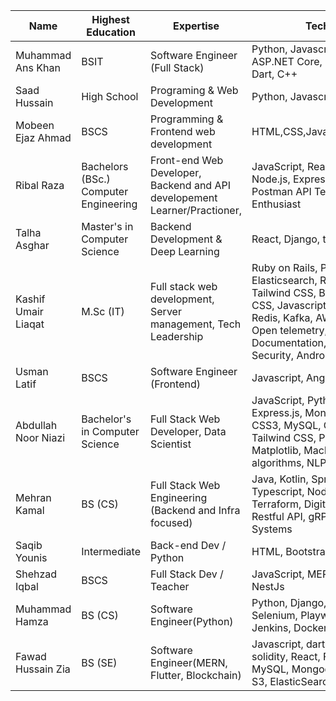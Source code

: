 | Name             | Highest Education  | Expertise           | Technologies                        | Github Profile                  |
|------------------|--------------------|---------------------|-------------------------------------|---------------------------------|
| Muhammad Ans Khan        | BSIT                  | Software Engineer (Full Stack)       |  Python, Javascript, Nodejs, React, ASP.NET Core, Django, PHP, Java, Dart, C++          | [Muhammad Ans Khan](https://github.com/Muhammad-AnasKhan)         |  
| Saad Hussain         | High School                  | Programing & Web Development        | Python, Javascript, C++          | [Saad](https://github.com/SaadHusayn)         |  
| Mobeen Ejaz Ahmad         | BSCS                  | Programming & Frontend web development        | HTML,CSS,Javascript(REACT/NEXT)          | [Mobeen](https://github.com/Mobeen68)         |
| Ribal Raza         | Bachelors (BSc.) Computer Engineering | Front-end Web Developer, Backend and API developement Learner/Practioner,  | JavaScript, React.js, TailwindCSS, Node.js, Express.js, Python, PHP, Postman API Tester, DevOps Enthusiast | [Ribal Raza](https://github.com/Ribal-Raza) |  
| Talha Asghar         | Master's in Computer Science | Backend Development & Deep Learning | React, Django, tensorflow        | [Talha A.](https://github.com/iamtalhaasghar) |
| Kashif Umair Liaqat         | M.Sc (IT) | Full stack web development, Server management, Tech Leadership | Ruby on Rails, Python, MySQL, Elasticsearch, Reactjs, Emberjs, Tailwind CSS, Bootstrap, HTML, CSS, Javascript, PHP, Laravel, Redis, Kafka, AWS, Azure, Datadog / Open telemetry, API and Documentation, Web Application Security, Android        | [Kashif Umair Liaqat](https://github.com/kashif-umair) |
| Usman Latif       | BSCS                  | Software Engineer (Frontend)       | Javascript, Angular, React  | [Usman Latif](https://github.com/usmanmughal11) |
| Abdullah Noor Niazi         | Bachelor's in Computer Science | Full Stack Web Developer, Data Scientist | JavaScript, Python, React, Node.js, Express.js, MongoBD, HTML5, CSS3, MySQL, Git, Bootstrap, Tailwind CSS, Pandas, Numpy, Matplotlib, Machine learning algorithms, NLP, Bert | [Abdullah Noor Niazi](https://github.com/abdullah12022skipq) |
| Mehran Kamal         | BS (CS) | Full Stack Web Engineering (Backend and Infra focused) | Java, Kotlin, Spring Boot, Javascript, Typescript, NodeJS, Kubernetes, Terraform, Digital Ocean, ReactJS, Restful API, gRPC, Distributed Systems | [mehrankamal](https://github.com/mehrankamal) |
| Saqib Younis | Intermediate | Back-end Dev / Python | HTML, Bootstrap, MySQL, Linux, Git | [sa-qib](https://github.com/sa-qib) |
| Shehzad Iqbal | BSCS | Full Stack Dev / Teacher | JavaScript, MERN Stack, NextJs, NestJs | [shehza-d](https://github.com/shehza-d) |
| Muhammad Hamza | BS (CS) | Software Engineer(Python) | Python, Django, JavaScript, Selenium, Playwright, Cypress, Jenkins, Docker, MySQL | [thisishamza](https://github.com/thisishamza) |
| Fawad Hussain Zia | BS (SE) | Software Engineer(MERN, Flutter, Blockchain) | Javascript, dart, python, typescript, solidity, React, Flutter, Docker, MySQL, Mongodb, Firebase, AWS S3, ElasticSearch,  | [Fawad06](https://github.com/Fawad06) |